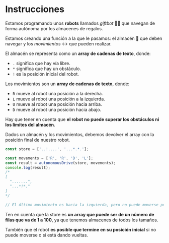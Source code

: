 # Instrucciones

Estamos programando unos **robots** llamados _giftbot_ 🤖🎁 que navegan de forma autónoma por los almacenes de regalos.

Estamos creando una función a la que le pasamos: el almacén 🏬 que deben navegar y los _movimientos_ ↔️ que pueden realizar.

El almacén se representa como un **array de cadenas de texto**, donde:

- `.` significa que hay vía libre.
- `*` significa que hay un obstáculo.
- `!` es la posición inicial del robot.

Los movimientos son un **array de cadenas de texto**, donde:

- `R` mueve al robot una posición a la derecha.
- `L` mueve al robot una posición a la izquierda.
- `U` mueve al robot una posición hacia arriba.
- `D` mueve al robot una posición hacia abajo.

Hay que tener en cuenta que **el robot no puede superar los obstáculos ni los límites del almacén**.

Dados un almacén y los movimientos, debemos devolver el array con la posición final de nuestro robot.

```javascript
const store = ['..!....', '...*.*.'];

const movements = ['R', 'R', 'D', 'L'];
const result = autonomousDrive(store, movements);
console.log(result);
/*
[
  ".......",
  "...*!*."
]
*/

// El último movimiento es hacia la izquierda, pero no puede moverse porque hay un obstáculo.
```

Ten en cuenta que la store es **un array que puede ser de un número de filas que va de 1 a 100**, ya que tenemos almacenes de todos los tamaños.

También que el robot **es posible que termine en su posición inicial** si no puede moverse o si está dando vueltas.
